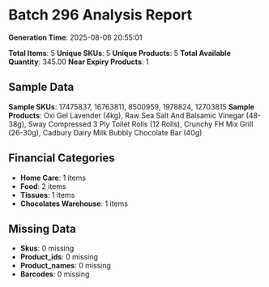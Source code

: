 # Batch 296 Analysis Report

**Generation Time**: 2025-08-06 20:55:01

**Total Items**: 5
**Unique SKUs**: 5
**Unique Products**: 5
**Total Available Quantity**: 345.00
**Near Expiry Products**: 1

## Sample Data
**Sample SKUs**: 17475837, 16763811, 8500959, 1978824, 12703815
**Sample Products**: Oxi Gel Lavender (4kg), Raw Sea Salt And Balsamic Vinegar (48-38g), Sway Compressed 3 Ply Toilet Rolls (12 Rolls), Crunchy FH Mix Grill (26-30g), Cadbury Dairy Milk Bubbly Chocolate Bar (40g)

## Financial Categories
- **Home Care**: 1 items
- **Food**: 2 items
- **Tissues**: 1 items
- **Chocolates Warehouse**: 1 items

## Missing Data
- **Skus**: 0 missing
- **Product_ids**: 0 missing
- **Product_names**: 0 missing
- **Barcodes**: 0 missing
